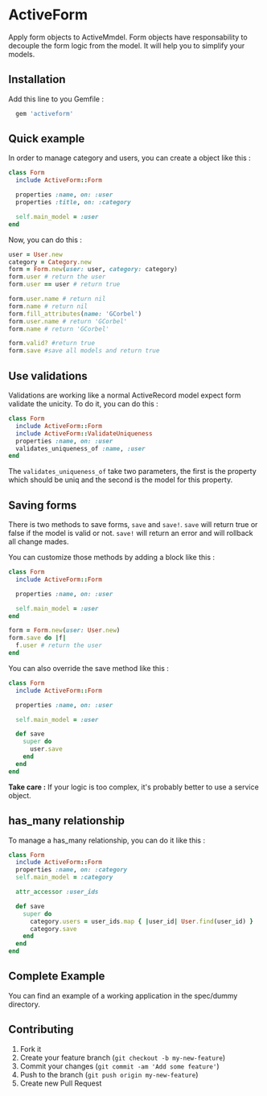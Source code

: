 # ActiveForm

Apply form objects to ActiveMmdel. Form objects have responsability to decouple the form logic from the model. It will help you to simplify your models.

## Installation

Add this line to you Gemfile :

```ruby
  gem 'activeform'
```

## Quick example

In order to manage category and users, you can create a object like this :

```ruby
class Form
  include ActiveForm::Form

  properties :name, on: :user
  properties :title, on: :category

  self.main_model = :user
end
```

Now, you can do this :

```ruby
user = User.new
category = Category.new
form = Form.new(user: user, category: category)
form.user # return the user
form.user == user # return true

form.user.name # return nil
form.name # return nil
form.fill_attributes(name: 'GCorbel')
form.user.name # return 'GCorbel'
form.name # return 'GCorbel'

form.valid? #return true
form.save #save all models and return true
```

## Use validations

Validations are working like a normal ActiveRecord model expect form validate the unicity. To do it, you can do this :

```ruby
class Form
  include ActiveForm::Form
  include ActiveForm::ValidateUniqueness
  properties :name, on: :user
  validates_uniqueness_of :name, :user
end
```

The `validates_uniqueness_of` take two parameters, the first is the property which should be uniq and the second is the model for this property.

## Saving forms

There is two methods to save forms, `save` and `save!`. `save` will return true or false if the model is valid or not. `save!` will return an error and will rollback all change mades.

You can customize those methods by adding a block like this :

```ruby
class Form
  include ActiveForm::Form

  properties :name, on: :user

  self.main_model = :user
end

form = Form.new(user: User.new)
form.save do |f|
  f.user # return the user
end
```

You can also override the save method like this :

```ruby
class Form
  include ActiveForm::Form

  properties :name, on: :user

  self.main_model = :user

  def save
    super do
      user.save
    end
  end
end
```

**Take care :** If your logic is too complex, it's probably better to use a service object.

## has_many relationship

To manage a has_many relationship, you can do it like this :

```ruby
class Form
  include ActiveForm::Form
  properties :name, on: :category
  self.main_model = :category

  attr_accessor :user_ids

  def save
    super do
      category.users = user_ids.map { |user_id| User.find(user_id) }
      category.save
    end
  end
end
```

## Complete Example

You can find an example of a working application in the spec/dummy directory.

## Contributing

1. Fork it
2. Create your feature branch (`git checkout -b my-new-feature`)
3. Commit your changes (`git commit -am 'Add some feature'`)
4. Push to the branch (`git push origin my-new-feature`)
5. Create new Pull Request
